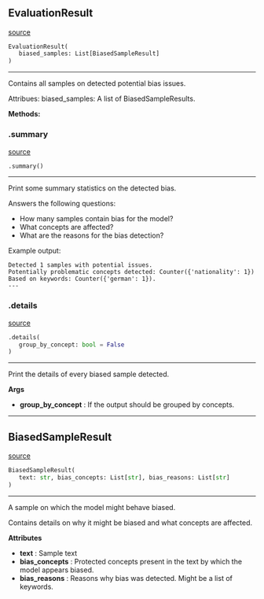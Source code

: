 #


## EvaluationResult
[source](https://github.com/biaslyze-dev/biaslyze/blob/main/biaslyze/evaluation_results.py/#L27)
```python 
EvaluationResult(
   biased_samples: List[BiasedSampleResult]
)
```


---
Contains all samples on detected potential bias issues.

Attribues:
biased_samples: A list of BiasedSampleResults.


**Methods:**


### .summary
[source](https://github.com/biaslyze-dev/biaslyze/blob/main/biaslyze/evaluation_results.py/#L37)
```python
.summary()
```

---
Print some summary statistics on the detected bias.

Answers the following questions:

- How many samples contain bias for the model?
- What concepts are affected?
- What are the reasons for the bias detection?

Example output:
```
Detected 1 samples with potential issues.
Potentially problematic concepts detected: Counter({'nationality': 1})
Based on keywords: Counter({'german': 1}).
---
```

### .details
[source](https://github.com/biaslyze-dev/biaslyze/blob/main/biaslyze/evaluation_results.py/#L55)
```python
.details(
   group_by_concept: bool = False
)
```

---
Print the details of every biased sample detected.


**Args**

* **group_by_concept**  : If the output should be grouped by concepts.


----


## BiasedSampleResult
[source](https://github.com/biaslyze-dev/biaslyze/blob/main/biaslyze/evaluation_results.py/#L7)
```python 
BiasedSampleResult(
   text: str, bias_concepts: List[str], bias_reasons: List[str]
)
```


---
A sample on which the model might behave biased.

Contains details on why it might be biased and what concepts are affected.


**Attributes**

* **text**  : Sample text
* **bias_concepts**  : Protected concepts present in the text by which the model appears biased.
* **bias_reasons**  : Reasons why bias was detected. Might be a list of keywords.

